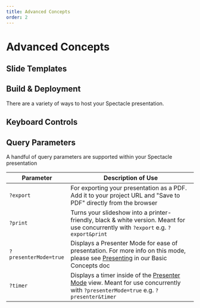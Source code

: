 ```yaml
---
title: Advanced Concepts
order: 2
---
```


<a name="advanced-concepts"></a>

# Advanced Concepts

<a name="slide-templates"></a>

## Slide Templates

<a name="build--deployment"></a>

## Build & Deployment

There are a variety of ways to host your Spectacle presentation.

<a name="keyboard-controls"></a>

## Keyboard Controls

<!-- TODO - check out use-keyboard-controls -->

<a name="query-parameters"></a>

## Query Parameters

A handful of query parameters are supported within your Spectacle presentation

| Parameter             | Description of Use                                                                                                                                                   |
| --------------------- | -------------------------------------------------------------------------------------------------------------------------------------------------------------------- |
| `?export`             | For exporting your presentation as a PDF. Add it to your project URL and "Save to PDF" directly from the browser                                                     |
| `?print`              | Turns your slideshow into a printer-friendly, black & white version. Meant for use concurrently with `?export` e.g. `?export&print`                                  |
| `?presenterMode=true` | Displays a Presenter Mode for ease of presentation. For more info on this mode, please see [Presenting](/docs/basic-concepts#presenting) in our Basic Concepts doc   |
| `?timer`              | Displays a timer inside of the [Presenter Mode](/docs/basic-concepts#presenting) view. Meant for use concurrently with `?presenterMode=true` e.g. `?presenter&timer` |
